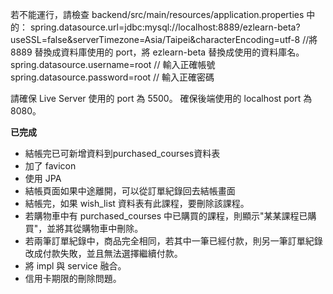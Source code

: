 若不能運行，請檢查 backend/src/main/resources/application.properties 中的：
spring.datasource.url=jdbc:mysql://localhost:8889/ezlearn-beta?useSSL=false&serverTimezone=Asia/Taipei&characterEncoding=utf-8 
//將 8889 替換成資料庫使用的 port，將 ezlearn-beta 替換成使用的資料庫名。
spring.datasource.username=root // 輸入正確帳號
spring.datasource.password=root // 輸入正確密碼

請確保 Live Server 使用的 port 為 5500。
確保後端使用的 localhost port 為 8080。

**已完成**

- 結帳完已可新增資料到purchased_courses資料表
- 加了 favicon
- 使用 JPA
- 結帳頁面如果中途離開，可以從訂單紀錄回去結帳畫面
- 結帳完，如果 wish_list 資料表有此課程，要刪除該課程。
- 若購物車中有 purchased_courses 中已購買的課程，則顯示"某某課程已購買"，並將其從購物車中刪除。
- 若兩筆訂單紀錄中，商品完全相同，若其中一筆已經付款，則另一筆訂單紀錄改成付款失敗，並且無法選擇繼續付款。
- 將 impl 與 service 融合。
- 信用卡期限的刪除問題。
